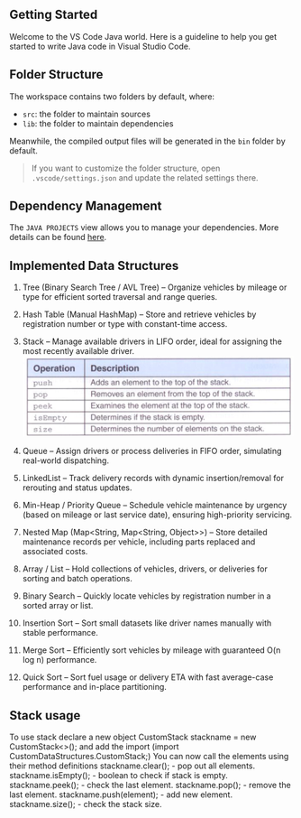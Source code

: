 ## Getting Started

Welcome to the VS Code Java world. Here is a guideline to help you get started to write Java code in Visual Studio Code.

## Folder Structure

The workspace contains two folders by default, where:

- `src`: the folder to maintain sources
- `lib`: the folder to maintain dependencies

Meanwhile, the compiled output files will be generated in the `bin` folder by default.

> If you want to customize the folder structure, open `.vscode/settings.json` and update the related settings there.

## Dependency Management

The `JAVA PROJECTS` view allows you to manage your dependencies. More details can be found [here](https://github.com/microsoft/vscode-java-dependency#manage-dependencies).

## Implemented Data Structures

1. Tree (Binary Search Tree / AVL Tree) – Organize vehicles by mileage or type for efficient sorted traversal and range queries.

2. Hash Table (Manual HashMap) – Store and retrieve vehicles by registration number or type with constant-time access.

3. Stack – Manage available drivers in LIFO order, ideal for assigning the most recently available driver.
![some stack operations](image.png)

4. Queue – Assign drivers or process deliveries in FIFO order, simulating real-world dispatching.

5. LinkedList – Track delivery records with dynamic insertion/removal for rerouting and status updates.

6. Min-Heap / Priority Queue – Schedule vehicle maintenance by urgency (based on mileage or last service date), ensuring high-priority servicing.

7. Nested Map (Map<String, Map<String, Object>>) – Store detailed maintenance records per vehicle, including parts replaced and associated costs.

8. Array / List – Hold collections of vehicles, drivers, or deliveries for sorting and batch operations.

9. Binary Search – Quickly locate vehicles by registration number in a sorted array or list.

10. Insertion Sort – Sort small datasets like driver names manually with stable performance.

11. Merge Sort – Efficiently sort vehicles by mileage with guaranteed O(n log n) performance.

12. Quick Sort – Sort fuel usage or delivery ETA with fast average-case performance and in-place partitioning.

## Stack usage

To use stack declare a new object
        CustomStack<E> stackname = new CustomStack<>(); and add the import (import CustomDataStructures.CustomStack;)
You can now call the elements using their method definitions
        stackname.clear(); - pop out all elements.
        stackname.isEmpty(); - boolean to check if stack is empty.
        stackname.peek(); - check the last element.
        stackname.pop(); - remove the last element.
        stackname.push(element); - add new element.
        stackname.size(); - check the stack size.
